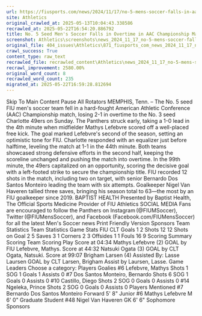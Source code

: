 ```yaml
---
url: https://fiusports.com/news/2024/11/17/no-5-mens-soccer-falls-in-aac-championship-match-to-no-3-charlotte.aspx
site: Athletics
original_crawled_at: 2025-05-13T10:04:43.338586
recrawled_at: 2025-05-22T16:54:20.886792
title: No. 5 Seed Men's Soccer Falls in Overtime in AAC Championship Match to No. 3 Seed Charlotte - FIU Athletics
screenshot: Athletics\screenshots\news_2024_11_17_no-5-mens-soccer-falls-in-aac-championship-match-to-no-3-charlotte.aspx_20250522165420.png
original_file: 404_issues\Athletics\871_fiusports_com_news_2024_11_17_no-5-mens-soccer-falls-in-aac-championship-match-to-no-3-charlotte_asp.md
crawl_success: True
content_type: raw_text
recrawled_file: recrawled_content\Athletics\news_2024_11_17_no-5-mens-soccer-falls-in-aac-championship-match-to-no-3-charlotte.aspx_20250522165420.md
recrawl_improvement: 2580.00%
original_word_count: 8
recrawled_word_count: 235
migrated_at: 2025-05-22T16:59:28.812694
---
```


Skip To Main Content
Pause All Rotators
MEMPHIS, Tenn.
– The No. 5 seed FIU men's soccer team fell in a hard-fought American Athletic Conference (AAC) Championship match, losing 2-1 in overtime to the No. 3 seed Charlotte 49ers on Sunday.
The Panthers struck early, taking a 1-0 lead in the 4th minute when midfielder
Mathys Lefebvre
scored off a well-placed free kick. The goal marked Lefebvre's second of the season, setting an optimistic tone for FIU.
Charlotte responded with an equalizer just before halftime, leveling the match at 1-1 in the 44th minute. Both teams showcased strong defensive efforts in the second half, keeping the scoreline unchanged and pushing the match into overtime.
In the 99th minute, the 49ers capitalized on an opportunity, scoring the decisive goal with a left-footed strike to secure the championship title.
FIU recorded 12 shots in the match, including two on target, with senior
Bernardo Dos Santos Monteiro
leading the team with six attempts. Goalkeeper
Nigel Van Haveren
tallied three saves, bringing his season total to 63—the most by an FIU goalkeeper since 2019.
BAPTIST HEALTH
Presented by Baptist Health, The Official Sports Medicine Provider of FIU Athletics
SOCIAL MEDIA
Fans are encouraged to follow the Panthers on Instagram (@FIUMSoccer), Twitter (@FIUMensSoccer), and Facebook (Facebook.com/FIUMensSoccer) for all the latest Men's Soccer news
Print Friendly Version
Sponsors
Team Statistics
Team Statistics
Game Stats
FIU
CLT
Goals
1
2
Shots
12
12
Shots on Goal
2
5
Saves
3
1
Corners
2
3
Offsides
1
1
Fouls
16
9
Scoring Summary
Scoring Team
Scoring Play
Score at
04:34
Mathys Lefebvre (2)
GOAL by FIU Lefebvre, Mathys.
Score at
44:32
Natsuki Ogata (3)
GOAL by CLT Ogata, Natsuki.
Score at
99:07
Brigham Larsen (4)
Assisted By: Lasse Laursen
GOAL by CLT Larsen, Brigham Assist by Laursen, Lasse.
Game Leaders
Choose a category:
Players
Goalies
#6
Lefebvre, Mathys
Shots
1
SOG
1
Goals
1
Assists
0
#7
Dos Santos Monteiro, Bernardo
Shots
6
SOG
1
Goals
0
Assists
0
#10
Castillo, Diego
Shots
2
SOG
0
Goals
0
Assists
0
#14
Ngeleka, Prince
Shots
2
SOG
0
Goals
0
Assists
0
Players Mentioned
#7
Bernardo Dos Santos Monteiro
Forward
5' 8"
Junior
#6
Mathys Lefebvre
M
6' 0"
Graduate Student
#48
Nigel Van Haveren
GK
6' 6"
Sophomore
Sponsors